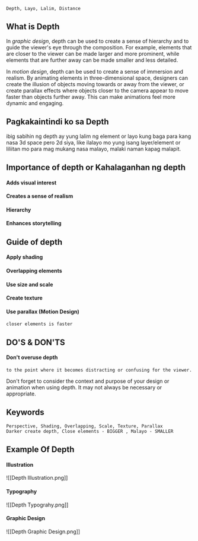 	Depth, Layo, Lalim, Distance

## What is Depth
In *graphic design*, depth can be used to create a sense of hierarchy and to guide the viewer's eye through the composition. For example, elements that are closer to the viewer can be made larger and more prominent, while elements that are further away can be made smaller and less detailed.

In *motion design*, depth can be used to create a sense of immersion and realism. By animating elements in three-dimensional space, designers can create the illusion of objects moving towards or away from the viewer, or create parallax effects where objects closer to the camera appear to move faster than objects further away. This can make animations feel more dynamic and engaging.


## Pagkakaintindi ko sa Depth
ibig sabihin ng depth ay yung lalim ng element or layo kung baga para kang nasa 3d space pero 2d siya, like ilalayo mo yung isang layer/element or liliitan mo para mag mukang nasa malayo, malaki naman kapag malapit.


## Importance of depth or Kahalaganhan ng depth

#### Adds visual interest
#### Creates a sense of realism
#### Hierarchy
#### Enhances storytelling

## Guide of depth
#### Apply shading
#### Overlapping elements
#### Use size and scale
#### Create texture
#### Use parallax (Motion Design)
	closer elements is faster

## DO'S & DON'TS
#### Don't overuse depth
	to the point where it becomes distracting or confusing for the viewer.
Don't forget to consider the context and purpose of your design or animation when using depth. It may not always be necessary or appropriate.

## Keywords
	Perspective, Shading, Overlapping, Scale, Texture, Parallax
	Darker create depth, Close elements - BIGGER , Malayo - SMALLER


## Example Of Depth
#### Illustration

![[Depth Illustration.png]]

#### Typography
![[Depth Typograhy.png]]

#### Graphic Design
![[Depth Graphic Design.png]]